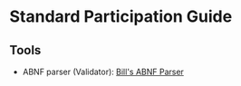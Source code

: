 # Standard Participation Guide

## Tools

- ABNF parser (Validator): [Bill's ABNF Parser](https://tools.ietf.org/tools/bap/abnf.cgi)
